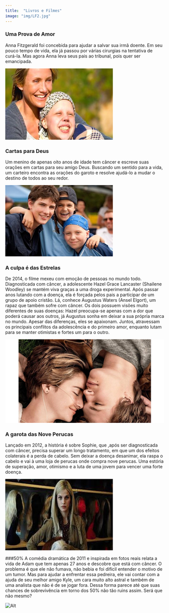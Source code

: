 ```yaml
---
title:  "Livros e Filmes"
image: "img/LF2.jpg"
---
```

### Uma Prova de Amor
Anna Fitzgerald foi concebida para ajudar a salvar sua irmã doente. Em seu pouco tempo de vida, ela já passou por várias cirurgias na tentativa de curá-la. Mas agora Anna leva seus pais ao tribunal, pois quer ser emancipada.

![Alt](img/amor1.jpg)

### Cartas para Deus
Um menino de apenas oito anos de idade tem câncer e escreve suas orações em cartas para seu amigo Deus. Buscando um sentido para a vida, um carteiro encontra as orações do garoto e resolve ajudá-lo a mudar o destino de todos ao seu redor.

![Alt](img/amor.jpg)

### A culpa é das Estrelas
De 2014, o filme mexeu com emoção de pessoas no mundo todo. Diagnosticada com câncer, a adolescente Hazel Grace Lancaster (Shailene Woodley) se mantém viva graças a uma droga experimental. Após passar anos lutando com a doença, ela é forçada pelos pais a participar de um grupo de apoio cristão. Lá, conhece Augustus Waters (Ansel Elgort), um rapaz que também sofre com câncer. Os dois possuem visões muito diferentes de suas doenças: Hazel preocupa-se apenas com a dor que poderá causar aos outros, já Augustus sonha em deixar a sua própria marca no mundo. Apesar das diferenças, eles se apaixonam. Juntos, atravessam os principais conflitos da adolescência e do primeiro amor, enquanto lutam para se manter otimistas e fortes um para o outro.

![Alt](img/culpa.jpg)

### A garota das Nove Perucas
Lançado em 2012, a história é sobre Sophie, que ,após ser diagnosticada com câncer, precisa superar um longo tratamento, em que um dos efeitos colaterais é a perda de cabelo. Sem deixar a doença desanimar, ela raspa o cabelo e vai à uma loja de perucas onde compra nove perucas. Uma estória de superação, amor, otimismo e a luta de uma jovem para vencer uma forte doença.

![Alt](img/peruc.jpg)

###50%
A comédia dramática de 2011 e inspirada em fotos reais relata a vida de Adam que tem apenas 27 anos e descobre que está com câncer. O problema é que ele não fumava, não bebia e foi difícil entender o motivo de um tumor. Mas para ajudar a enfrentar essa pedreira, ele vai contar com a ajuda de seu melhor amigo Kyle, um cara muito alto astral e também de uma analista que não é de se jogar fora. Dessa forma parece até que suas chances de sobrevivência em torno dos 50% não tão ruins assim. Será que não mesmo?

![Alt](50.jpg)

